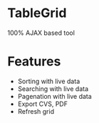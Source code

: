 # TableGrid
100% AJAX based tool

# Features

* Sorting with live data
* Searching with live data
* Pagenation with live data
* Export CVS, PDF
* Refresh grid